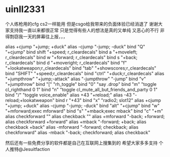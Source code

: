 # uinll2331

个人练枪用的cfg cs2一样能用 但是csgo给我带来的负面体验已经消退了 谢谢大家支持我一直以来都很正常 只是觉得有些人的想法是真的又单纯 又恶心的不行 非得剽窃我一天的屏幕往上报，，，

alias +cjump "+jump; +duck" 
alias -cjump "-jump; -duck" 
bind "Q" "+cjump" 
bind shift "+speed; r_cleardecals"
bind a "+moveleft; r_cleardecals"
bind w "+forward; r_cleardecals"
bind s "+back; r_cleardecals"
bind d "+moveright; r_cleardecals"
bind "f" "+lookatweapon;r_cleardecals" 
bind "tab" "+showscores;r_cleardecals"
bind "SHIFT" "+speed;r_cleardecals" 
bind "ctrl" "+duck;r_cleardecals"
alias "+jumpthrow" "+jump;-attack"
alias "-jumpthrow" "-jump"
bind "v" "+jumpthrow"
bind "[" "rh_toggle"
bind "0" "say .drop"
bind "m" "toggle cl_righthand 0 1"
bind "n" "toggle cl_mute_all_but_friends_and_party 0 1"
bind "/" "toggle voice_enable"
alias +43 "+reload;"
alias -43 "-reload;+lookatweapon"
bind r "+43" 
bind "x" "radio2; slot12"
alias +cjump "+jump; +duck"
alias -cjump "-jump; -duck"
bind "alt" "+cjump"
bind "w" "+mforward;exec mforward"
bind "s" "+mback;exec mback"
bind "c" "+m"
alias checkforward ""
alias checkback ""
alias +mforward "-back; +forward; alias checkforward +forward"
alias +mback "-forward; +back; alias checkback +back"
alias -mforward "-forward; checkback; alias checkforward"
alias -mback "-back; checkforward; alias checkback"


然后还有一些免费分享的软件都是自己在互联网上搜集到的 希望大家多多支持 个人推特@Jesuitfaction 
